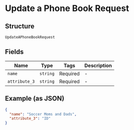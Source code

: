 
# Update a Phone Book Request

## Structure

`UpdateAPhoneBookRequest`

## Fields

| Name | Type | Tags | Description |
|  --- | --- | --- | --- |
| `name` | `string` | Required | - |
| `attribute_3` | `string` | Required | - |

## Example (as JSON)

```json
{
  "name": "Soccer Moms and Dads",
  "attribute_3": "ID"
}
```

